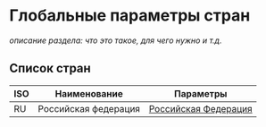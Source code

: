 # Глобальные параметры стран

*описание раздела: что это такое, для чего нужно и т.д.*

## Список стран

| ISO | Наименование         | Параметры                               |
| --- | -------------------- | --------------------------------------- |
| RU  | Российская федерация | [Российская Федерация](./OS_0001_RU.md) |